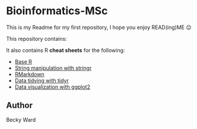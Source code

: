# Bioinformatics-MSc



This is my Readme for my first repository, I hope you enjoy READ(ing)ME :wink:

This repository contains:

It also contains R **cheat sheets** for the following:

* [Base R](https://github.com/Becky-Ward/Bioinformatics-MSc/commit/8a4739cdfd5fd241980d336b46c151a57f8fa6d8) 
* [String manipulation with stringr](https://github.com/Becky-Ward/Bioinformatics-MSc/blob/main/strings.pdf)
* [RMarkdown](https://github.com/Becky-Ward/Bioinformatics-MSc/blob/main/rmarkdown.pdf)
* [Data tidying with tidyr](https://github.com/Becky-Ward/Bioinformatics-MSc/commit/93d34780698103ae94add7ce9dd74287dee246ba)
* [Data visualization with ggplot2](https://github.com/Becky-Ward/Bioinformatics-MSc/commit/93d34780698103ae94add7ce9dd74287dee246ba)

## Author

Becky Ward
